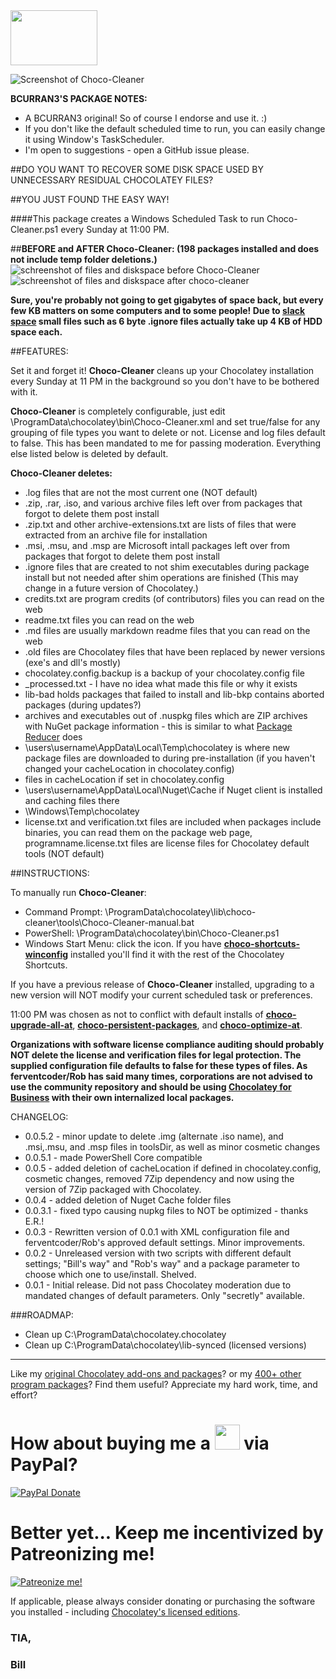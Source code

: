<img src="https://cdn.staticaly.com/gh/bcurran3/ChocolateyPackages/master/mylogos/myunofficialChocolateylogo_icon.png" width="139" height="88">

![Screenshot of Choco-Cleaner](https://cdn.rawgit.com/bcurran3/ChocolateyPackages/bd713cc4/choco-cleaner/choco-cleaner_screenshot.png)	

**BCURRAN3'S PACKAGE NOTES:**

* A BCURRAN3 original! So of course I endorse and use it. :)
* If you don't like the default scheduled time to run, you can easily change it using Window's TaskScheduler.
* I'm open to suggestions - open a GitHub issue please.

##DO YOU WANT TO RECOVER SOME DISK SPACE USED BY UNNECESSARY RESIDUAL CHOCOLATEY FILES? 

##YOU JUST FOUND THE EASY WAY!

####This package creates a Windows Scheduled Task to run Choco-Cleaner.ps1 every Sunday at 11:00 PM.

##**BEFORE and AFTER Choco-Cleaner: (198 packages installed and does not include temp folder deletions.)**
![schreenshot of files and diskspace  before Choco-Cleaner](https://cdn.staticaly.com/gh/bcurran3/ChocolateyPackages/master/choco-cleaner/choco-cleaner_before.png) ![schreenshot of files and diskspace after choco-cleaner](https://cdn.staticaly.com/gh/bcurran3/ChocolateyPackages/master/choco-cleaner/choco-cleaner_after.png)

**Sure, you're probably not going to get gigabytes of space back, but every few KB matters on some computers and to some people! Due to [slack space](https://www.computerhope.com/jargon/s/slack-space.htm) small files such as 6 byte .ignore files actually take up 4 KB of HDD space each.**

##FEATURES:

Set it and forget it! **Choco-Cleaner** cleans up your Chocolatey installation every Sunday at 11 PM in the background so you don't have to be bothered with it.

**Choco-Cleaner** is completely configurable, just edit \ProgramData\chocolatey\bin\Choco-Cleaner.xml and set true/false for any grouping of file types you want to delete or not. License and log files default to false. This has been mandated to me for passing moderation. Everything else listed below is deleted by default.
	
**Choco-Cleaner deletes:**

* .log files that are not the most current one (NOT default)
* .zip, .rar, .iso, and various archive files left over from packages that forgot to delete them post install
* .zip.txt and other archive-extensions.txt are lists of files that were extracted from an archive file for installation
* .msi, .msu, and .msp are Microsoft intall packages left over from packages that forgot to delete them post install
* .ignore files that are created to not shim executables during package install but not needed after shim operations are finished (This may change in a future version of Chocolatey.)
* credits.txt are program credits (of contributors) files you can read on the web
* readme.txt files you can read on the web
* .md files are usually markdown readme files that you can read on the web
* .old files are Chocolatey files that have been replaced by newer versions (exe's and dll's mostly)
* chocolatey.config.backup is a backup of your chocolatey.config file
* _processed.txt - I have no idea what made this file or why it exists
* lib-bad holds packages that failed to install and lib-bkp contains aborted packages (during updates?) 
* archives and executables out of .nuspkg files which are ZIP archives with NuGet package information - this is similar to what [Package Reducer](https://chocolatey.org/docs/features-package-reducer) does
* \users\username\AppData\Local\Temp\chocolatey is where new package files are downloaded to during pre-installation (if you haven't changed your cacheLocation in chocolatey.config)
* files in cacheLocation if set in chocolatey.config
* \users\username\AppData\Local\Nuget\Cache if Nuget client is installed and caching files there
* \Windows\Temp\chocolatey 
* license.txt and verification.txt files are included when packages include binaries, you can read them on the package web page, programname.license.txt files are license files for Chocolatey default tools (NOT default)

##INSTRUCTIONS:

To manually run **Choco-Cleaner**:

* Command Prompt: \ProgramData\chocolatey\lib\choco-cleaner\tools\Choco-Cleaner-manual.bat
* PowerShell: \ProgramData\chocolatey\bin\Choco-Cleaner.ps1
* Windows Start Menu: click the icon. If you have **[choco-shortcuts-winconfig](https://chocolatey.org/packages/choco-shortcuts-winconfig)** installed you'll find it with the rest of the Chocolatey Shortcuts.

If you have a previous release of **Choco-Cleaner** installed, upgrading to a new version will NOT modify your current scheduled task or preferences.

11:00 PM was chosen as not to conflict with default installs of **[choco-upgrade-all-at](https://chocolatey.org/packages/choco-upgrade-all-at)**,  **[choco-persistent-packages](https://chocolatey.org/packages/choco-persistent-packages)**, and **[choco-optimize-at](https://chocolatey.org/packages/choco-optimize-at)**.

**Organizations with software license compliance auditing should probably NOT delete the license and verification files for legal protection. The supplied configuration file defaults to false for these types of files. As ferventcoder/Rob has said many times, corporations are not advised to use the community repository and should be using [Chocolatey for Business](https://chocolatey.org/pricing) with their own internalized local packages.**

CHANGELOG:
* 0.0.5.2 - minor update to delete .img (alternate .iso name), and .msi,.msu, and .msp files in toolsDir, as well as minor cosmetic changes
* 0.0.5.1 - made PowerShell Core compatible
* 0.0.5 - added deletion of cacheLocation if defined in chocolatey.config, cosmetic changes, removed 7Zip dependency and now using the version of 7Zip packaged with Chocolatey.
* 0.0.4 - added deletion of Nuget Cache folder files
* 0.0.3.1 - fixed typo causing nupkg files to NOT be optimized - thanks E.R.! 
* 0.0.3 - Rewritten version of 0.0.1 with XML configuration file and ferventcoder/Rob's approved default settings. Minor improvements.
* 0.0.2 - Unreleased version with two scripts with different default settings; "Bill's way" and "Rob's way" and a package parameter to choose which one to use/install. Shelved.
* 0.0.1 - Initial release. Did not pass Chocolatey moderation due to mandated changes of default parameters. Only "secretly" available.

###ROADMAP:
* Clean up C:\ProgramData\chocolatey\.chocolatey
* Clean up C:\ProgramData\chocolatey\lib-synced (licensed versions)

***

Like my [original Chocolatey add-ons and packages](https://chocolatey.org/search?q=tag%3Abcurran3)? or my [400+ other program packages](https://chocolatey.org/profiles/bcurran3)? Find them useful? Appreciate my hard work, time, and effort?


<h1>How about buying me a <img src="https://cdn.rawgit.com/bcurran3/ChocolateyPackages/master/mylogos/beer.png" alt="" width="40" height="40"> via PayPal?</h1>

[![PayPal Donate](https://www.paypalobjects.com/webstatic/mktg/logo/AM_SbyPP_mc_vs_dc_ae.jpg)](https://www.paypal.me/bcurran3donations)

<h1>Better yet... Keep me incentivized by Patreonizing me!</h1>

[![Patreonize me!](https://c5.patreon.com/external/logo/downloads_wordmark_white_on_coral.png)](https://www.patreon.com/bcurran3)


If applicable, please always consider donating or purchasing the software you installed - including [Chocolatey's licensed editions](https://chocolatey.org/pricing).

<h3>TIA,</h3>

<h3>Bill</h3>